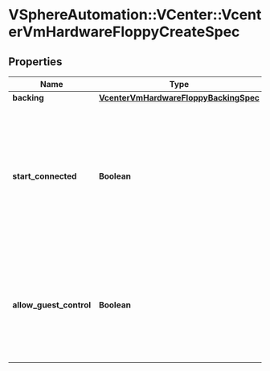# VSphereAutomation::VCenter::VcenterVmHardwareFloppyCreateSpec

## Properties
Name | Type | Description | Notes
------------ | ------------- | ------------- | -------------
**backing** | [**VcenterVmHardwareFloppyBackingSpec**](VcenterVmHardwareFloppyBackingSpec.md) |  | [optional] 
**start_connected** | **Boolean** | Flag indicating whether the virtual device should be connected whenever the virtual machine is powered on. Defaults to false if unset. | [optional] 
**allow_guest_control** | **Boolean** | Flag indicating whether the guest can connect and disconnect the device. Defaults to false if unset. | [optional] 


